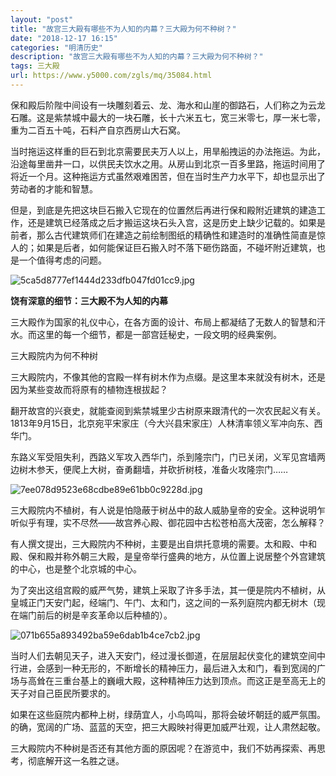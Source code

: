 ```yaml
---
layout: "post"
title: "故宫三大殿有哪些不为人知的内幕？三大殿为何不种树？"
date: "2018-12-17 16:15"
categories: "明清历史"
description: "故宫三大殿有哪些不为人知的内幕？三大殿为何不种树？"
tags: 三大殿
url: https://www.y5000.com/zgls/mq/35084.html
---
```






保和殿后阶陛中间设有一块雕刻着云、龙、海水和山崖的御路石，人们称之为云龙石雕。这是紫禁城中最大的一块石雕，长十六米五七，宽三米零七，厚一米七零，重为二百五十吨，石料产自京西房山大石窝。

当时拖运这样重的巨石到北京需要民夫万人以上，用旱船拽运的办法拖运。为此，沿途每里凿井一口，以供民夫饮水之用。从房山到北京一百多里路，拖运时间用了将近一个月。这种拖运方式虽然艰难困苦，但在当时生产力水平下，却也显示出了劳动者的才能和智慧。

但是，到底是先把这块巨石搬入它现在的位置然后再进行保和殿附近建筑的建造工作，还是建筑已经落成之后才搬运这块石头入宫，这是历史上缺少记载的。如果是前者，那么古代建筑师们在建造之前绘制图纸的精确性和建造时的准确性简直是惊人的；如果是后者，如何能保证巨石搬入时不落下砸伤路面，不碰坏附近建筑，也是一个值得考虑的问题。

![5ca5d8777ef1444d233dfb047fd01cc9.jpg](https://img.y5000.com/uploads/allimg/181018/5ca5d8777ef1444d233dfb047fd01cc9.jpg)

 **饶有深意的细节：三大殿不为人知的内幕**

三大殿作为国家的礼仪中心，在各方面的设计、布局上都凝结了无数人的智慧和汗水。而这里的每一个细节，都是一部宫廷秘史，一段文明的经典案例。

三大殿院内为何不种树

三大殿院内，不像其他的宫殿一样有树木作为点缀。是这里本来就没有树木，还是因为某些变故而将原有的植物连根拔起？

翻开故宫的兴衰史，就能查阅到紫禁城里少古树原来跟清代的一次农民起义有关。1813年9月15日，北京宛平宋家庄（今大兴县宋家庄）人林清率领义军冲向东、西华门。

东路义军受阻失利，西路义军攻入西华门，杀到隆宗门，门已关闭，义军见宫墙两边树木参天，便爬上大树，奋勇翻墙，并砍折树枝，准备火攻隆宗门……

![7ee078d9523e68cdbe89e61bb0c9228d.jpg](https://img.y5000.com/uploads/allimg/181018/7ee078d9523e68cdbe89e61bb0c9228d.jpg)

三大殿院内不植树，有人说是怕隐蔽于树丛中的敌人威胁皇帝的安全。这种说明乍听似乎有理，实不尽然——故宫养心殿、御花园中古松苍柏高大茂密，怎么解释？

有人撰文提出，三大殿院内不种树，主要是出自烘托意境的需要。太和殿、中和殿、保和殿并称外朝三大殿，是皇帝举行盛典的地方，从位置上说居整个外宫建筑的中心，也是整个北京城的中心。

为了突出这组宫殿的威严气势，建筑上采取了许多手法，其一便是院内不植树，从皇城正门天安门起，经端门、午门、太和门，这之间的一系列庭院内都无树木（现在端门前后的树是辛亥革命以后种植的）。

![071b655a893492ba59e6dab1b4ce7cb2.jpg](https://img.y5000.com/uploads/allimg/181018/071b655a893492ba59e6dab1b4ce7cb2.jpg)

当时人们去朝见天子，进入天安门，经过漫长御道，在层层起伏变化的建筑空间中行进，会感到一种无形的，不断增长的精神压力，最后进入太和门，看到宽阔的广场与高耸在三重台基上的巍峨大殿，这种精神压力达到顶点。而这正是至高无上的天子对自己臣民所要求的。

如果在这些庭院内都种上树，绿荫宜人，小鸟鸣叫，那将会破坏朝廷的威严氛围。的确，宽阔的广场、蓝蓝的天空，把三大殿映衬得更加威严壮观，让人肃然起敬。

三大殿院内不种树是否还有其他方面的原因呢？在游览中，我们不妨再探索、再思考，彻底解开这一名胜之谜。
